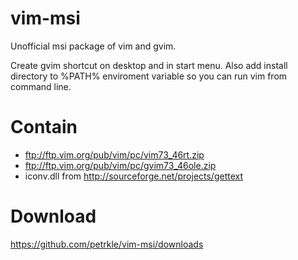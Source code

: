 vim-msi
=======

Unofficial msi package of vim and gvim.

Create gvim shortcut on desktop and in start menu. Also add install
directory to %PATH% enviroment variable so you can run vim from
command line.

Contain
=======

- ftp://ftp.vim.org/pub/vim/pc/vim73_46rt.zip
- ftp://ftp.vim.org/pub/vim/pc/gvim73_46ole.zip
- iconv.dll from http://sourceforge.net/projects/gettext

Download
========

https://github.com/petrkle/vim-msi/downloads
